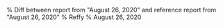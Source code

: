 % Diff between report from "August 26, 2020" and reference report from "August 26, 2020"
% Reffy
% August 26, 2020

